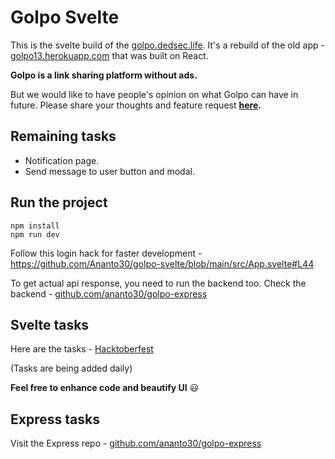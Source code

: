 # Golpo Svelte

This is the svelte build of the [golpo.dedsec.life](https://golpo.dedsec.life). It's a rebuild of the old app - [golpo13.herokuapp.com](http://golpo13.herokuapp.com/) that was built on React.

**Golpo is a link sharing platform without ads.**

But we would like to have people's opinion on what Golpo can have in future. Please share your thoughts and feature request **[here](https://github.com/Ananto30/golpo-express/discussions/categories/request-feature).**

## Remaining tasks

*   Notification page.
*   Send message to user button and modal.

## Run the project

```
npm install
npm run dev
```

Follow this login hack for faster development - https://github.com/Ananto30/golpo-svelte/blob/main/src/App.svelte#L44

To get actual api response, you need to run the backend too. Check the backend - [github.com/ananto30/golpo-express](https://github.com/Ananto30/golpo-express)

## Svelte tasks

Here are the tasks - [Hacktoberfest](https://github.com/Ananto30/golpo-svelte/issues?q=is%3Aissue+is%3Aopen+label%3AHacktoberfest)

(Tasks are being added daily)

**Feel free to enhance code and beautify UI** 😃

## Express tasks

Visit the Express repo - [github.com/ananto30/golpo-express](https://github.com/Ananto30/golpo-express)
